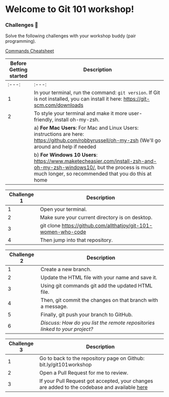 # Welcome to Git 101 workshop!

### Challenges 💪
Solve the following challenges with your workshop buddy (pair programming).

[Commands Cheatsheet](https://www.slideshare.net/JoySeng/git-101-workshop-commands-cheatsheet)

| Before Getting started| Description |
| ------ | ------ |
|:---:        |     :---:      |
| 1 | In your terminal, run the command: `git version`. If Git is not installed, you can install it here: https://git-scm.com/downloads
| 2 | To style your terminal and make it more user-friendly, install oh-my-zsh. 
|   | a) **For Mac Users**: For Mac and Linux Users: instructions are here: https://github.com/robbyrussell/oh-my-zsh (We'll go around and help if needed
|   | b) **For Windows 10 Users**: https://www.maketecheasier.com/install-zsh-and-oh-my-zsh-windows10/, but the process is much much longer, so recommended that you do this at home

| Challenge 1| Description |
| ------ | ------ |
| 1 | Open your terminal.
| 2 | Make sure your current directory is on desktop.
| 3 | git clone https://github.com/allthatjoy/git-101-women-who-code
| 4 | Then jump into that repository.

| Challenge 2| Description |
| ------ | ------ |
| 1 | Create a new branch.
| 2 | Update the HTML file with your name and save it.
| 3 | Using git commands git add the updated HTML file.
| 4 | Then, git commit the changes on that branch with a message.
| 5 | Finally, git push your branch to GitHub.
| 6 | *Discuss: How do you list the remote repositories linked to your project?*

| Challenge 3| Description |
| ------ | ------ |
| 1 | Go to back to the repository page on Github: bit.ly/git101workshop
| 2 | Open a Pull Request for me to review.
| 3 | If your Pull Request got accepted, your changes are added to the codebase and available [here](https://allthatjoy.github.io/git-101-women-who-code/)
